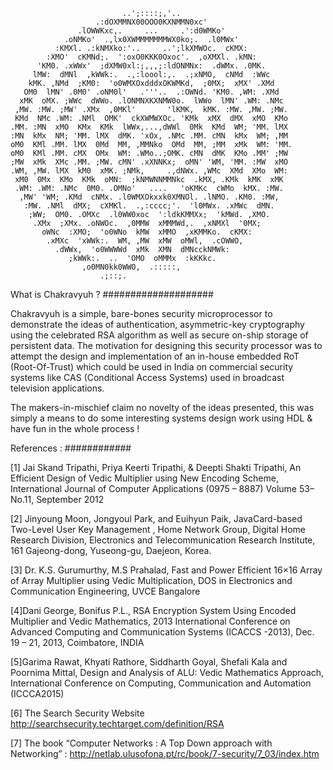                              ..';::::;,'..                             
                       .:dOXMMNX00OOO0KXNMMN0xc'                       
                   .lOWWKxc,.     ...     .':d0WMKo'                   
                .oNMKo'  .,lx0XWMMMMMMMWX0ko;.  .l0MWx'                
              :KMXl. .:kNMXko:'..     ..';lkXMWOc.  cKMX:              
            :XMO'  cKMNd;.  ':oxO0KKK0Oxoc'.  ,oXMXl. .kMN:            
          'KM0. .xWWx'  ;dXMW0xl:;,,,;:ldONMNx:  .dWMx. .0MK.          
         lMW:  dMNl  ,kWWk:.  .,:loool:,.  .;xNMO,  cNMd  :WWc         
        kMK. ,NMd  ;KM0:  'o0WMXOxdddxOKWMKd,  ;0MX;  xMX' .XMd        
       OM0  lMN' .0M0' .oNM0l'   .'''..  .:OWNd. 'KM0. ,WM: .XMd       
      xMK  oMX. ;WWc  dWWo. .lONMNXKXNMW0o.  lWWo  lMN' .WM: .NMc      
     ,MW. :MW. ;MW' .XMx  ,0MKl'       'lKMK,  kMK. :MW. ,MW. ;MW.     
     KMd  NMc .WM: .NMl  OMK'  ckXWMWXOc. 'KMk  xMX  dMX  xMO  KMo     
    .MM. :MN  xMO  KMx  KMk  lWWx,...,dWWl  0Mk  KMd  WM; 'MM. lMX     
    :MN  kMx  NM; 'MM. lMX  dMK. 'xOx, .NMc .MM. cMN  kMx  WM; ,MM     
    oM0  KMl .MM. lMX  0Md  MM, ,MMNko  OMd  MM, ;MM  xMk  WM: 'MM.    
    oM0  KMl .MM. cMX  OMx  WM: .WMo..;OMK. cMN  dMK  KMo .MM' ;MW     
    ;MW  xMk  XMc .MM. ;MW. cMN' .xXNNKx;  oMN' 'WM, 'MM. :MW  xMO     
    .WM, ,MW. lMX  kM0  xMK. ;NMk,     .,dNWx. ,WMc  XMd  XMo  WM:     
     xM0  0Mx  KMo  KMk  oMN:  ;kNMWNNMMNkc  .kMX, .KMk  kMK  xMK      
     .WM: .WM: .NMc  0M0. .OMNo'   ....   'oKMKc  cWMo  kMX. :MW.      
      ,MW' 'WM; .KMd  cNMx. .l0WMXOkxxk0XMNOl. .lNMO. .KM0. :MW,       
       :MW. .NMl  dMX;  cXMKl.  .,:cccc;'.  'l0MWx. .xMWc  dMN.        
        ;WW;  OM0. .OMXc  .l0WW0xoc  ':ldkKMMXx;  'kMWd. ,XMO.         
         .XMx  ;XMx. .oNWOc.  ,0MMW  xMMMWd,.  ,xNMXl  '0MX;           
           oWNc  :XMO;  'o0WNo  kMW  xMMO  ,xKMMKo.  cKMX:             
            .xMXc  'xWWk:.  WM, ,MW  xMW  oMWl,  .cOWWO,               
              .dWWx,  'o0WWWWd  xMk  XMN  dMNcckNMWk:                  
                 ;kWWk:.  ..  'OMO  oMMMx  :kKKkc.                     
                    ,o0MN0kk0WWO,  .:::::,                             
                        .;::;.               

What is Chakravyuh ?
####################

Chakravyuh is a simple, bare-bones security microprocessor to demonstrate
the ideas of authentication, asymmetric-key cryptography using the celebrated 
RSA algorithm as well as secure on-ship storage of persistent data. 
The motivation for designing this security processor was to attempt the design 
and implementation of an in-house embedded RoT (Root-Of-Trust) which could be 
used in India on commercial security systems like CAS 
(Conditional Access Systems) used in broadcast television applications.

The makers-in-mischief claim no novelty of the ideas presented, this was simply 
a means to do some interesting systems design work using HDL & have fun in 
the whole process !

References :
############

[1] Jai Skand Tripathi, Priya Keerti Tripathi, & Deepti Shakti
Tripathi, An Efficient Design of Vedic Multiplier using
New Encoding Scheme, International Journal of
Computer Applications (0975 – 8887) Volume 53– No.11,
September 2012

[2] Jinyoung Moon, Jongyoul Park, and Euihyun Paik,
JavaCard-based Two-Level User Key Management ,
Home Network Group, Digital Home Research Division,
Electronics and Telecommunication Research Institute,
161 Gajeong-dong, Yuseong-gu, Daejeon, Korea.

[3] Dr. K.S. Gurumurthy, M.S Prahalad, Fast and Power
Efficient 16×16 Array of Array Multiplier using Vedic
Multiplication, DOS in Electronics and Communication
Engineering, UVCE Bangalore

[4]Dani George, Bonifus P.L., RSA Encryption System Using
Encoded Multiplier and Vedic Mathematics, 2013
International Conference on Advanced Computing and
Communication Systems (ICACCS -2013), Dec. 19 – 21,
2013, Coimbatore, INDIA

[5]Garima Rawat, Khyati Rathore, Siddharth Goyal, Shefali
Kala and Poornima Mittal, Design and Analysis of ALU:
Vedic Mathematics Approach, International Conference
on Computing, Communication and Automation (ICCCA2015)

[6] The Search Security Website
http://searchsecurity.techtarget.com/definition/RSA

[7] The book “Computer Networks : A Top Down approach
with Networking” : http://netlab.ulusofona.pt/rc/book/7-security/7_03/index.htm
